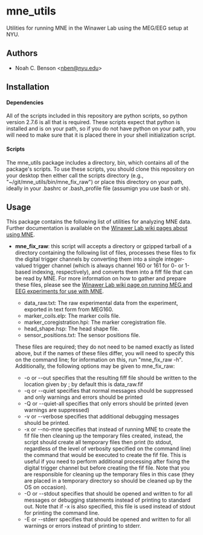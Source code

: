 # mne_utils ####################################################################

Utilities for running MNE in the Winawer Lab using the MEG/EEG setup at NYU.

## Authors #####################################################################

  * Noah C. Benson <[nben@nyu.edu](mailto:nben@nyu.edu)>

## Installation ################################################################

#### Dependencies

All of the scripts included in this repository are python scripts, so python
version 2.7.6 is all that is required. These scripts expect that python is
installed and is on your path, so if you do not have python on your path, you
will need to make sure that it is placed there in your shell initialization
script.

#### Scripts

The mne_utils package includes a directory, bin, which contains all of the
package's scripts.  To use these scripts, you should clone this repository
on your desktop then either call the scripts directory (e.g., 
"~/git/mne_utils/bin/mne_fix_raw") or place this directory on your path, ideally
in your .bashrc or .bash_profile file (assumign you use bash or sh).

## Usage #######################################################################

This package contains the following list of utilities for analyzing MNE data.
Further documentation is available on the
[Winawer Lab wiki pages about using MNE](https://wikis.nyu.edu/display/winawerlab/Using+MNE).

  * **mne_fix_raw**: this script will accepts a directory or gzipped tarball of
    a directory containing the following list of files, processes these files to
    fix the digital trigger channels by converting them into a 
    single integer-valued trigger channel (which is always channel 160 or 161
    for 0- or 1-based indexing, respectively), and converts them into a fiff
    file that can be read by MNE. For more information on how to gather and
    prepare these files, please see the [Winawer Lab wiki page on running MEG
    and EEG experiments for use with MNE](https://wikis.nyu.edu/pages/viewpage.action?pageId=66787871).

    * data_raw.txt: The raw experimental data from the experiment, exported in
      text form from MEG160.
    * marker_coils.elp: The marker coils file.
    * marker_coregistration.hpi: The marker coregistration file.
    * head_shape.hsp: The head shape file.
    * sensor_positions.txt: The sensor positions file.

    These files are required; they do not need to be named exactly as listed
    above, but if the names of these files differ, you will need to specify
    this on the command line; for information on this, run "mne_fix_raw -h".
    Additionally, the following options may be given to mne_fix_raw:

    * -o <filename> or --out <filename> specifies that the resulting fiff file
      should be written to the location given by <filename>; by default this is
      data_raw.fif
    * -q or --quiet specifies that normal messages should be suppressed and only
      warnings and errors should be printed
    * -Q or --quiet-all specifies that only errors should be printed (even
      warnings are suppressed)
    * -v or --verbose specifies that additional debugging messages should be
      printed.
    * -x or --no-mne specifies that instead of running MNE to create the fif
      file then cleaning up the temporary files created, instead, the script
      should create all temporary files then print (to stdout, regardless of
      the level of verbosity specified on the command line) the command that
      would be executed to create the fif file. This is useful if you need to
      perform additional processing after fixing the digital trigger channel but
      before creating the fif file. Note that you are responsible for cleaning
      up the temporary files in this case (they are placed in a temporary
      directory so should be cleaned up by the OS on occasion).
    * -O or --stdout <file> specifies that <file> should be opened and written
      to for all messages or debugging statements instead of printing to
      standard out. Note that if -x is also specified, this file is used instead
      of stdout for printing the command line.
    * -E or --stderr <file> specifies that <file> should be opened and written
      to for all warnings or errors instead of printing to stderr.
      

